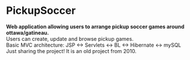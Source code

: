 PickupSoccer
============
<b>Web application allowing users to arrange pickup soccer games around ottawa/gatineau.</b><br />
Users can create, update and browse pickup games.<br />
Basic MVC architecture: JSP <-> Servlets <-> BL <-> Hibernate <-> mySQL<br />
Just sharing the project! It is an old project from 2010.
